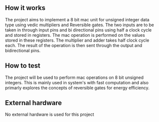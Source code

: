 <!---

This file is used to generate your project datasheet. Please fill in the information below and delete any unused
sections.

You can also include images in this folder and reference them in the markdown. Each image must be less than
512 kb in size, and the combined size of all images must be less than 1 MB.
-->

## How it works

The project aims to implement a 8 bit mac unit for unsigned integer data type using vedic multipliers and Reversible gates. The two inputs are to be taken in through input pins and bi directional pins using half a clock cycle and stored in registers. The mac operation is performed on the values stored in these registers. The multiplier and adder takes half clock cycle each. The result of the operation is then sent through the output and bidirectional pins.

## How to test

The project will be used to perform mac operations on 8 bit unsigned integers. This is mainly used in system's with fast computation and also primarly explores the concepts of reversible gates for energy efficiency.

## External hardware

No external hardware is used for this project
